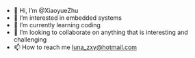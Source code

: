 - 👋 Hi, I’m @XiaoyueZhu
- 👀 I’m interested in embedded systems
- 🌱 I’m currently learning coding
- 💞️ I’m looking to collaborate on anything that is interesting and challenging
- 📫 How to reach me luna_zxy@hotmail.com

<!---
XiaoyueZhu/XiaoyueZhu is a ✨ special ✨ repository because its `README.md` (this file) appears on your GitHub profile.
You can click the Preview link to take a look at your changes.
--->
